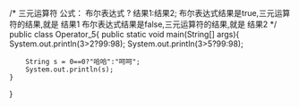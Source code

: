 /*
	三元运算符
	公式：
		布尔表达式 ? 结果1:结果2;
		布尔表达式结果是true,三元运算符的结果,就是  结果1
		布尔表达式结果是false,三元运算符的结果,就是 结果2
*/
public class Operator_5{
	public static void main(String[] args){
		System.out.println(3>2?99:98);
		System.out.println(3>5?99:98);
		
		String s = 0==0?"哈哈":"呵呵";
		System.out.println(s);
	}
}
